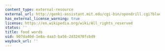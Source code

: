 ```yaml
---
content_type: external-resource
external_url: http://genki-assistant.mit.edu/cgi-bin/opendrill.cgi?blueprintid=403
has_external_license_warning: true
license: https://en.wikipedia.org/wiki/All_rights_reserved
status: ''
title: food words
uid: 907da40d-1e8a-4aa3-ba56-2d32470fcbd9
wayback_url: ''
---
```

